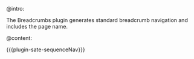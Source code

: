 @intro:

The Breadcrumbs plugin generates standard breadcrumb navigation and includes the page name.


@content:

{{{plugin-sate-sequenceNav}}}

